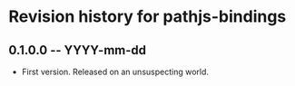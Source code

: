 # Revision history for pathjs-bindings

## 0.1.0.0  -- YYYY-mm-dd

* First version. Released on an unsuspecting world.
